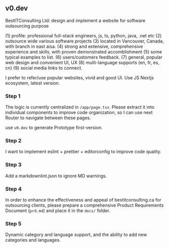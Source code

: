 ## v0.dev

BestITConsulting Ltd: design and implement a website for software outsourcing purpose

(1) profile: professional full-stack engineers, js, ts, python, java, .net etc
(2) outsource wide various software projects
(3) located in Vancouver, Canada, with branch in east aisa.
(4) strong and extensive, comprehensive experience and skills, with proven demonstrated accomblishment
(5) some typical examples to list.
(6) users/customers feedback.
(7) general, popular web design and convenient UI, UX
(8) multi-language supports (en, fr, es, cn)
(9) social media links to connect.

I prefer to refer/use popular websites, vivid and good UI. Use JS Nextjs ecosystem, latest version.

### Step 1

The logic is currently centralized in `/app/page.tsx`. Please extract it into individual components to improve code organization, so I can use next Router to navigate between these pages.

use `v0.dev` to generate Prototype first-version.


### Step 2

I want to implement eslint + prettier + editorconfig to improve code quality.

### Step 3

Add a markdownlint.json to ignore MD warnings.

### Step 4

In order to enhance the effectiveness and appeal of bestitconsulting.ca for outsourcing clients, please prepare a comprehensive Product Requirements Document (`prd.md`) and place it in the `docs/` folder.

### Step 5

Dynamic category and language support, and the ability to add new categories and languages.
